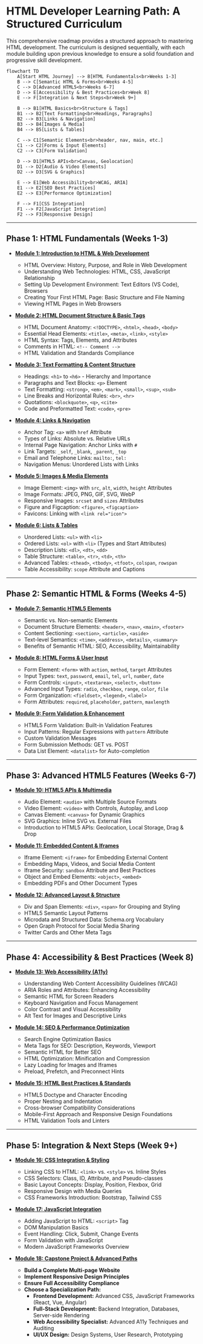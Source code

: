 # HTML Developer Learning Path: A Structured Curriculum

This comprehensive roadmap provides a structured approach to mastering HTML development. The curriculum is designed sequentially, with each module building upon previous knowledge to ensure a solid foundation and progressive skill development.

```mermaid
flowchart TD
    A[Start HTML Journey] --> B[HTML Fundamentals<br>Weeks 1-3]
    B --> C[Semantic HTML & Forms<br>Weeks 4-5]
    C --> D[Advanced HTML5<br>Weeks 6-7]
    D --> E[Accessibility & Best Practices<br>Week 8]
    E --> F[Integration & Next Steps<br>Week 9+]
    
    B --> B1[HTML Basics<br>Structure & Tags]
    B1 --> B2[Text Formatting<br>Headings, Paragraphs]
    B2 --> B3[Links & Navigation]
    B3 --> B4[Images & Media]
    B4 --> B5[Lists & Tables]
    
    C --> C1[Semantic Elements<br>header, nav, main, etc.]
    C1 --> C2[Forms & Input Elements]
    C2 --> C3[Form Validation]
    
    D --> D1[HTML5 APIs<br>Canvas, Geolocation]
    D1 --> D2[Audio & Video Elements]
    D2 --> D3[SVG & Graphics]
    
    E --> E1[Web Accessibility<br>WCAG, ARIA]
    E1 --> E2[SEO Best Practices]
    E2 --> E3[Performance Optimization]
    
    F --> F1[CSS Integration]
    F1 --> F2[JavaScript Integration]
    F2 --> F3[Responsive Design]
```

---

## Phase 1: HTML Fundamentals (Weeks 1-3)

*   [**Module 1: Introduction to HTML & Web Development**](https://github.com/ahmadrizal1st/html-intro/#readme)
    *   HTML Overview: History, Purpose, and Role in Web Development
    *   Understanding Web Technologies: HTML, CSS, JavaScript Relationship
    *   Setting Up Development Environment: Text Editors (VS Code), Browsers
    *   Creating Your First HTML Page: Basic Structure and File Naming
    *   Viewing HTML Pages in Web Browsers

*   [**Module 2: HTML Document Structure & Basic Tags**](https://github.com/ahmadrizal1st/html-structure/#readme)
    *   HTML Document Anatomy: `<!DOCTYPE>`, `<html>`, `<head>`, `<body>`
    *   Essential Head Elements: `<title>`, `<meta>`, `<link>`, `<style>`
    *   HTML Syntax: Tags, Elements, and Attributes
    *   Comments in HTML: `<!-- Comment -->`
    *   HTML Validation and Standards Compliance

*   [**Module 3: Text Formatting & Content Structure**](https://github.com/ahmadrizal1st/html-text/#readme)
    *   Headings: `<h1>` to `<h6>` - Hierarchy and Importance
    *   Paragraphs and Text Blocks: `<p>` Element
    *   Text Formatting: `<strong>`, `<em>`, `<mark>`, `<small>`, `<sup>`, `<sub>`
    *   Line Breaks and Horizontal Rules: `<br>`, `<hr>`
    *   Quotations: `<blockquote>`, `<q>`, `<cite>`
    *   Code and Preformatted Text: `<code>`, `<pre>`

*   [**Module 4: Links & Navigation**](https://github.com/ahmadrizal1st/html-links/#readme)
    *   Anchor Tag: `<a>` with `href` Attribute
    *   Types of Links: Absolute vs. Relative URLs
    *   Internal Page Navigation: Anchor Links with `#`
    *   Link Targets: `_self`, `_blank`, `_parent`, `_top`
    *   Email and Telephone Links: `mailto:`, `tel:`
    *   Navigation Menus: Unordered Lists with Links

*   [**Module 5: Images & Media Elements**](https://github.com/ahmadrizal1st/html-media/#readme)
    *   Image Element: `<img>` with `src`, `alt`, `width`, `height` Attributes
    *   Image Formats: JPEG, PNG, GIF, SVG, WebP
    *   Responsive Images: `srcset` and `sizes` Attributes
    *   Figure and Figcaption: `<figure>`, `<figcaption>`
    *   Favicons: Linking with `<link rel="icon">`

*   [**Module 6: Lists & Tables**](https://github.com/ahmadrizal1st/html-lists-tables/#readme)
    *   Unordered Lists: `<ul>` with `<li>`
    *   Ordered Lists: `<ol>` with `<li>` (Types and Start Attributes)
    *   Description Lists: `<dl>`, `<dt>`, `<dd>`
    *   Table Structure: `<table>`, `<tr>`, `<td>`, `<th>`
    *   Advanced Tables: `<thead>`, `<tbody>`, `<tfoot>`, `colspan`, `rowspan`
    *   Table Accessibility: `scope` Attribute and Captions

---

## Phase 2: Semantic HTML & Forms (Weeks 4-5)

*   [**Module 7: Semantic HTML5 Elements**](https://github.com/ahmadrizal1st/html-semantic/#readme)
    *   Semantic vs. Non-semantic Elements
    *   Document Structure Elements: `<header>`, `<nav>`, `<main>`, `<footer>`
    *   Content Sectioning: `<section>`, `<article>`, `<aside>`
    *   Text-level Semantics: `<time>`, `<address>`, `<details>`, `<summary>`
    *   Benefits of Semantic HTML: SEO, Accessibility, Maintainability

*   [**Module 8: HTML Forms & User Input**](https://github.com/ahmadrizal1st/html-forms/#readme)
    *   Form Element: `<form>` with `action`, `method`, `target` Attributes
    *   Input Types: `text`, `password`, `email`, `tel`, `url`, `number`, `date`
    *   Form Controls: `<input>`, `<textarea>`, `<select>`, `<button>`
    *   Advanced Input Types: `radio`, `checkbox`, `range`, `color`, `file`
    *   Form Organization: `<fieldset>`, `<legend>`, `<label>`
    *   Form Attributes: `required`, `placeholder`, `pattern`, `maxlength`

*   [**Module 9: Form Validation & Enhancement**](https://github.com/ahmadrizal1st/html-validation/#readme)
    *   HTML5 Form Validation: Built-in Validation Features
    *   Input Patterns: Regular Expressions with `pattern` Attribute
    *   Custom Validation Messages
    *   Form Submission Methods: GET vs. POST
    *   Data List Element: `<datalist>` for Auto-completion

---

## Phase 3: Advanced HTML5 Features (Weeks 6-7)

*   [**Module 10: HTML5 APIs & Multimedia**](https://github.com/ahmadrizal1st/html5-apis/#readme)
    *   Audio Element: `<audio>` with Multiple Source Formats
    *   Video Element: `<video>` with Controls, Autoplay, and Loop
    *   Canvas Element: `<canvas>` for Dynamic Graphics
    *   SVG Graphics: Inline SVG vs. External Files
    *   Introduction to HTML5 APIs: Geolocation, Local Storage, Drag & Drop

*   [**Module 11: Embedded Content & Iframes**](https://github.com/ahmadrizal1st/html-embedded/#readme)
    *   Iframe Element: `<iframe>` for Embedding External Content
    *   Embedding Maps, Videos, and Social Media Content
    *   Iframe Security: `sandbox` Attribute and Best Practices
    *   Object and Embed Elements: `<object>`, `<embed>`
    *   Embedding PDFs and Other Document Types

*   [**Module 12: Advanced Layout & Structure**](https://github.com/ahmadrizal1st/html-layout/#readme)
    *   Div and Span Elements: `<div>`, `<span>` for Grouping and Styling
    *   HTML5 Semantic Layout Patterns
    *   Microdata and Structured Data: Schema.org Vocabulary
    *   Open Graph Protocol for Social Media Sharing
    *   Twitter Cards and Other Meta Tags

---

## Phase 4: Accessibility & Best Practices (Week 8)

*   [**Module 13: Web Accessibility (A11y)**](https://github.com/ahmadrizal1st/html-accessibility/#readme)
    *   Understanding Web Content Accessibility Guidelines (WCAG)
    *   ARIA Roles and Attributes: Enhancing Accessibility
    *   Semantic HTML for Screen Readers
    *   Keyboard Navigation and Focus Management
    *   Color Contrast and Visual Accessibility
    *   Alt Text for Images and Descriptive Links

*   [**Module 14: SEO & Performance Optimization**](https://github.com/ahmadrizal1st/html-seo/#readme)
    *   Search Engine Optimization Basics
    *   Meta Tags for SEO: Description, Keywords, Viewport
    *   Semantic HTML for Better SEO
    *   HTML Optimization: Minification and Compression
    *   Lazy Loading for Images and Iframes
    *   Preload, Prefetch, and Preconnect Hints

*   [**Module 15: HTML Best Practices & Standards**](https://github.com/ahmadrizal1st/html-best-practices/#readme)
    *   HTML5 Doctype and Character Encoding
    *   Proper Nesting and Indentation
    *   Cross-browser Compatibility Considerations
    *   Mobile-First Approach and Responsive Design Foundations
    *   HTML Validation Tools and Linters

---

## Phase 5: Integration & Next Steps (Week 9+)

*   [**Module 16: CSS Integration & Styling**](https://github.com/ahmadrizal1st/html-css/#readme)
    *   Linking CSS to HTML: `<link>` vs. `<style>` vs. Inline Styles
    *   CSS Selectors: Class, ID, Attribute, and Pseudo-classes
    *   Basic Layout Concepts: Display, Position, Flexbox, Grid
    *   Responsive Design with Media Queries
    *   CSS Frameworks Introduction: Bootstrap, Tailwind CSS

*   [**Module 17: JavaScript Integration**](https://github.com/ahmadrizal1st/html-javascript/#readme)
    *   Adding JavaScript to HTML: `<script>` Tag
    *   DOM Manipulation Basics
    *   Event Handling: Click, Submit, Change Events
    *   Form Validation with JavaScript
    *   Modern JavaScript Frameworks Overview

*   [**Module 18: Capstone Project & Advanced Paths**](https://github.com/ahmadrizal1st/html-capstone/#readme)
    *   **Build a Complete Multi-page Website**
    *   **Implement Responsive Design Principles**
    *   **Ensure Full Accessibility Compliance**
    *   **Choose a Specialization Path:**
        *   **Frontend Development:** Advanced CSS, JavaScript Frameworks (React, Vue, Angular)
        *   **Full-Stack Development:** Backend Integration, Databases, Server-side Rendering
        *   **Web Accessibility Specialist:** Advanced A11y Techniques and Auditing
        *   **UI/UX Design:** Design Systems, User Research, Prototyping
